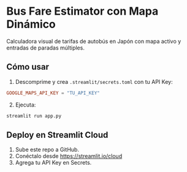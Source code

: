 # Bus Fare Estimator con Mapa Dinámico

Calculadora visual de tarifas de autobús en Japón con mapa activo y entradas de paradas múltiples.

## Cómo usar

1. Descomprime y crea `.streamlit/secrets.toml` con tu API Key:
```toml
GOOGLE_MAPS_API_KEY = "TU_API_KEY"
```
2. Ejecuta:
```bash
streamlit run app.py
```

## Deploy en Streamlit Cloud

1. Sube este repo a GitHub.
2. Conéctalo desde https://streamlit.io/cloud
3. Agrega tu API Key en Secrets.
